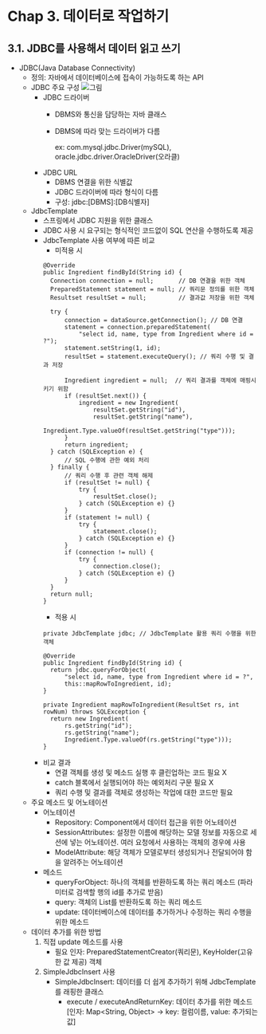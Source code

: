 # Chap 3. 데이터로 작업하기
## 3.1. JDBC를 사용해서 데이터 읽고 쓰기
* JDBC(Java Database Connectivity)
  * 정의: 자바에서 데이터베이스에 접속이 가능하도록 하는 API
  * JDBC 주요 구성
    ![그림](https://user-images.githubusercontent.com/19167273/187698449-443e8558-7fcc-4183-bb3b-9b838fda8c1b.png)
    * JDBC 드라이버
      * DBMS와 통신을 담당하는 자바 클래스
      * DBMS에 따라 맞는 드라이버가 다름
        
        ex: com.mysql.jdbc.Driver(mySQL), oracle.jdbc.driver.OracleDriver(오라클)
    * JDBC URL
      * DBMS 연결을 위한 식별값
      * JDBC 드라이버에 따라 형식이 다름
      * 구성: jdbc:[DBMS]:[DB식별자]
  * JdbcTemplate
    * 스프링에서 JDBC 지원을 위한 클래스
    * JDBC 사용 시 요구되는 형식적인 코드없이 SQL 연산을 수행하도록 제공
    * JdbcTemplate 사용 여부에 따른 비교
      * 미적용 시
      ```
      @Override
      public Ingredient findById(String id) {
        Connection connection = null;       // DB 연결을 위한 객체
        PreparedStatement statement = null; // 쿼리문 정의를 위한 객체
        Resultset resultSet = null;         // 결과값 저장을 위한 객체
    
        try {
            connection = dataSource.getConnection(); // DB 연결
            statement = connection.preparedStatement(
                "select id, name, type from Ingredient where id = ?");
            statement.setString(1, id);
            resultSet = statement.executeQuery(); // 쿼리 수행 및 결과 저장
            
            Ingredient ingredient = null;  // 쿼리 결과를 객체에 매핑시키기 위함
            if (resultSet.next()) {
                ingredient = new Ingredient(
                    resultSet.getString("id"),
                    resultSet.getString("name"),
                    Ingredient.Type.valueOf(resultSet.getString("type")));
            }
            return ingredient;
        } catch (SQLException e) {
            // SQL 수행에 관한 예외 처리
        } finally {
            // 쿼리 수행 후 관련 객체 해제
            if (resultSet != null) {
                try {
                    resultSet.close();
                } catch (SQLException e) {}
            }
            if (statement != null) {
                try {
                    statement.close();
                } catch (SQLException e) {}
            }
            if (connection != null) {
                try {
                    connection.close();
                } catch (SQLException e) {}
            }
        }
        return null;
      }
      ```
      * 적용 시
      ```
      private JdbcTemplate jdbc; // JdbcTemplate 활용 쿼리 수행을 위한 객체
      
      @Override
      public Ingredient findById(String id) {
        return jdbc.queryForObject(
            "select id, name, type from Ingredient where id = ?",
            this::mapRowToIngredient, id);
      }
      
      private Ingredient mapRowToIngredient(ResultSet rs, int rowNum) throws SQLException {
        return new Ingredient(
            rs.getString("id");
            rs.getString("name");
            Ingredient.Type.valueOf(rs.getString("type")));
      }
      ```
     * 비교 결과
       * 연결 객체를 생성 및 메소드 실행 후 클린업하는 코드 필요 X
       * catch 블록에서 실행되어야 하는 예외처리 구문 필요 X
       * 쿼리 수행 및 결과를 객체로 생성하는 작업에 대한 코드만 필요
  * 주요 메소드 및 어노테이션
    * 어노테이션
      * Repository: Component에서 데이터 접근을 위한 어노테이션
      * SessionAttributes: 설정한 이름에 해당하는 모델 정보를 자동으로 세션에 넣는 어노테이션. 여러 요청에서 사용하는 객체의 경우에 사용
      * ModelAttribute: 해당 객체가 모델로부터 생성되거나 전달되어야 함을 알려주는 어노테이션
    * 메소드
      * queryForObject: 하나의 객체를 반환하도록 하는 쿼리 메소드 (파라미터로 검색할 행의 id를 추가로 받음)
      * query: 객체의 List를 반환하도록 하는 쿼리 메소드
      * update: 데이터베이스에 데이터를 추가하거나 수정하는 쿼리 수행을 위한 메소드
  * 데이터 추가를 위한 방법
    1) 직접 update 메소드를 사용
       * 필요 인자: PreparedStatementCreator(쿼리문), KeyHolder(고유한 값 제공) 객체
    2) SimpleJdbcInsert 사용
       * SimpleJdbcInsert: 데이터를 더 쉽게 추가하기 위해 JdbcTemplate를 래핑한 클래스
         * execute / executeAndReturnKey: 데이터 추가를 위한 메소드 [인자: Map<String, Object> → key: 컬럼이름, value: 추가되는 값]
